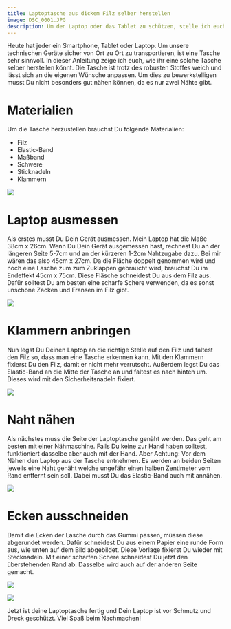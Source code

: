 ```yaml
---
title: Laptoptasche aus dickem Filz selber herstellen
image: DSC_0001.JPG
description: Um den Laptop oder das Tablet zu schützen, stelle ich euch in dieser Anleitung vor, wie ihr eine Laptoptasche nach euren Wünschen herstellt.
---
```


Heute hat jeder ein Smartphone, Tablet oder Laptop. Um unsere technischen Geräte sicher von Ort zu Ort zu transportieren, ist eine Tasche sehr sinnvoll. In dieser Anleitung zeige ich euch, wie ihr eine solche Tasche selber herstellen könnt. Die Tasche ist trotz des robusten Stoffes weich und lässt sich an die eigenen Wünsche anpassen. Um dies zu bewerkstelligen musst Du nicht besonders gut nähen können, da es nur zwei Nähte gibt.

# Materialien

Um die Tasche herzustellen brauchst Du folgende Materialien:

- Filz
- Elastic-Band
- Maßband
- Schwere
- Sticknadeln
- Klammern

![](DSC_0002.JPG)

# Laptop ausmessen

Als erstes musst Du Dein Gerät ausmessen. Mein Laptop hat die Maße 38cm x 26cm. Wenn Du Dein Gerät ausgemessen hast, rechnest Du an der längeren Seite 5-7cm und an der kürzeren 1-2cm Nahtzugabe dazu. Bei mir wären das also 45cm x 27cm. Da die Fläche doppelt genommen wird und noch eine Lasche zum zum Zuklappen gebraucht wird, brauchst Du im Endeffekt 45cm x 75cm. Diese Fläsche schneidest Du aus dem Filz aus. Dafür solltest Du am besten eine scharfe Schere verwenden, da es sonst unschöne Zacken und Fransen im Filz gibt.

![](DSC_0003.JPG)

# Klammern anbringen

Nun legst Du Deinen Laptop an die richtige Stelle auf den Filz und faltest den Filz so, dass man eine Tasche erkennen kann. Mit den Klammern fixierst Du den Filz, damit er nicht mehr verrutscht. Außerdem legst Du das Elastic-Band an die Mitte der Tasche an und faltest es nach hinten um. Dieses wird mit den Sicherheitsnadeln fixiert.

![](DSC_0004.JPG)

# Naht nähen

Als nächstes muss die Seite der Laptoptasche genäht werden. Das geht am besten mit einer Nähmaschine. Falls Du keine zur Hand haben solltest, funktioniert dasselbe aber auch mit der Hand. Aber Achtung: Vor dem Nähen den Laptop aus der Tasche entnehmen. Es werden an beiden Seiten jeweils eine Naht genäht welche ungefähr einen halben Zentimeter vom Rand entfernt sein soll. Dabei musst Du das Elastic-Band auch mit annähen.

![](DSC_0005.JPG)

# Ecken ausschneiden

Damit die Ecken der Lasche durch das Gummi passen, müssen diese abgerundet werden. Dafür schneidest Du aus einem Papier eine runde Form aus, wie unten auf dem Bild abgebildet. Diese Vorlage fixierst Du wieder mit Stecknadeln. Mit einer scharfen Schere schneidest Du jetzt den überstehenden Rand ab. Dasselbe wird auch auf der anderen Seite gemacht.

![](DSC_0007.JPG)

![](DSC_0008.JPG)

Jetzt ist deine Laptoptasche fertig und Dein Laptop ist vor Schmutz und Dreck geschützt. Viel Spaß beim Nachmachen!

